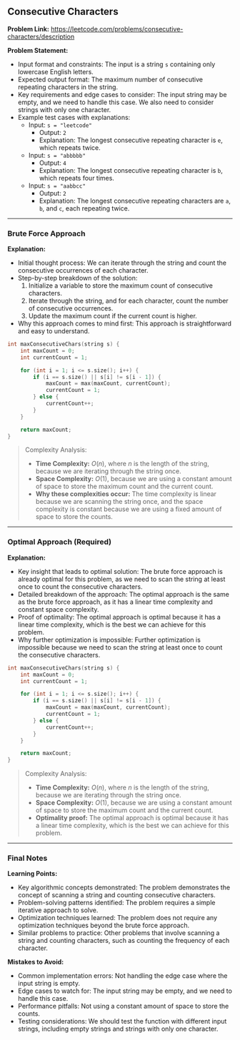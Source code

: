 ## Consecutive Characters

**Problem Link:** https://leetcode.com/problems/consecutive-characters/description

**Problem Statement:**
- Input format and constraints: The input is a string `s` containing only lowercase English letters.
- Expected output format: The maximum number of consecutive repeating characters in the string.
- Key requirements and edge cases to consider: The input string may be empty, and we need to handle this case. We also need to consider strings with only one character.
- Example test cases with explanations:
  - Input: `s = "leetcode"`
    - Output: `2`
    - Explanation: The longest consecutive repeating character is `e`, which repeats twice.
  - Input: `s = "abbbbb"`
    - Output: `4`
    - Explanation: The longest consecutive repeating character is `b`, which repeats four times.
  - Input: `s = "aabbcc"`
    - Output: `2`
    - Explanation: The longest consecutive repeating characters are `a`, `b`, and `c`, each repeating twice.

---

### Brute Force Approach

**Explanation:**
- Initial thought process: We can iterate through the string and count the consecutive occurrences of each character.
- Step-by-step breakdown of the solution:
  1. Initialize a variable to store the maximum count of consecutive characters.
  2. Iterate through the string, and for each character, count the number of consecutive occurrences.
  3. Update the maximum count if the current count is higher.
- Why this approach comes to mind first: This approach is straightforward and easy to understand.

```cpp
int maxConsecutiveChars(string s) {
    int maxCount = 0;
    int currentCount = 1;

    for (int i = 1; i <= s.size(); i++) {
        if (i == s.size() || s[i] != s[i - 1]) {
            maxCount = max(maxCount, currentCount);
            currentCount = 1;
        } else {
            currentCount++;
        }
    }

    return maxCount;
}
```

> Complexity Analysis:
> - **Time Complexity:** $O(n)$, where $n$ is the length of the string, because we are iterating through the string once.
> - **Space Complexity:** $O(1)$, because we are using a constant amount of space to store the maximum count and the current count.
> - **Why these complexities occur:** The time complexity is linear because we are scanning the string once, and the space complexity is constant because we are using a fixed amount of space to store the counts.

---

### Optimal Approach (Required)

**Explanation:**
- Key insight that leads to optimal solution: The brute force approach is already optimal for this problem, as we need to scan the string at least once to count the consecutive characters.
- Detailed breakdown of the approach: The optimal approach is the same as the brute force approach, as it has a linear time complexity and constant space complexity.
- Proof of optimality: The optimal approach is optimal because it has a linear time complexity, which is the best we can achieve for this problem.
- Why further optimization is impossible: Further optimization is impossible because we need to scan the string at least once to count the consecutive characters.

```cpp
int maxConsecutiveChars(string s) {
    int maxCount = 0;
    int currentCount = 1;

    for (int i = 1; i <= s.size(); i++) {
        if (i == s.size() || s[i] != s[i - 1]) {
            maxCount = max(maxCount, currentCount);
            currentCount = 1;
        } else {
            currentCount++;
        }
    }

    return maxCount;
}
```

> Complexity Analysis:
> - **Time Complexity:** $O(n)$, where $n$ is the length of the string, because we are iterating through the string once.
> - **Space Complexity:** $O(1)$, because we are using a constant amount of space to store the maximum count and the current count.
> - **Optimality proof:** The optimal approach is optimal because it has a linear time complexity, which is the best we can achieve for this problem.

---

### Final Notes

**Learning Points:**
- Key algorithmic concepts demonstrated: The problem demonstrates the concept of scanning a string and counting consecutive characters.
- Problem-solving patterns identified: The problem requires a simple iterative approach to solve.
- Optimization techniques learned: The problem does not require any optimization techniques beyond the brute force approach.
- Similar problems to practice: Other problems that involve scanning a string and counting characters, such as counting the frequency of each character.

**Mistakes to Avoid:**
- Common implementation errors: Not handling the edge case where the input string is empty.
- Edge cases to watch for: The input string may be empty, and we need to handle this case.
- Performance pitfalls: Not using a constant amount of space to store the counts.
- Testing considerations: We should test the function with different input strings, including empty strings and strings with only one character.